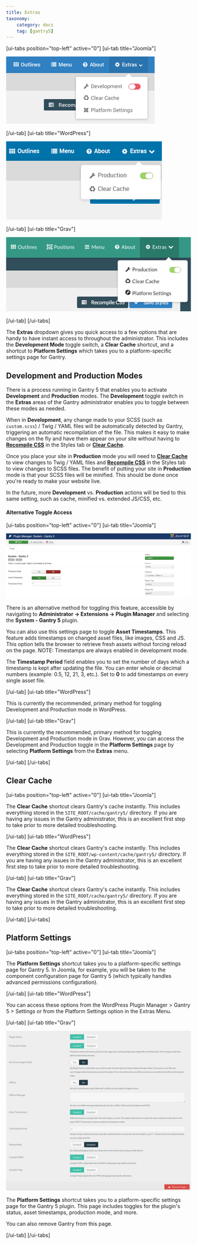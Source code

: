 ```yaml
---
title: Extras
taxonomy:
    category: docs
    tag: [gantry5]
---
```


[ui-tabs position="top-left" active="0"]
[ui-tab title="Joomla"]

![Extras](devprod.png?classes=shadow,border)

[/ui-tab]
[ui-tab title="WordPress"]

![Production](wp_production.png?classes=shadow,border)

[/ui-tab]
[ui-tab title="Grav"]

![Production](grav_production.png?classes=shadow,border)

[/ui-tab]
[/ui-tabs]


The **Extras** dropdown gives you quick access to a few options that are handy to have instant access to throughout the administrator. This includes the **Development Mode** toggle switch, a **Clear Cache** shortcut, and a shortcut to **Platform Settings** which takes you to a platform-specific settings page for Gantry.

## Development and Production Modes

There is a process running in Gantry 5 that enables you to activate **Development** and **Production** modes. The **Development** toggle switch in the **Extras** areas of the Gantry administrator enables you to toggle between these modes as needed.

When in **Development**, any change made to your SCSS (such as `custom.scss`) / Twig / YAML files will be automatically detected by Gantry, triggering an automatic recompilation of the file. This makes it easy to make changes on the fly and have them appear on your site without having to [**Recompile CSS**](../styles) in the Styles tab or [**Clear Cache**](#clear-cache).

Once you place your site in **Production** mode you will need to [**Clear Cache**](#clear-cache) to view changes to Twig / YAML files and [**Recompile CSS**](../styles) in the Styles tab to view changes to SCSS files. The benefit of putting your site in **Production** mode is that your SCSS files will be minified. This should be done once you're ready to make your website live.

In the future, more **Development** vs. **Production** actions will be tied to this same setting, such as cache, minified vs. extended JS/CSS, etc.

#### Alternative Toggle Access

[ui-tabs position="top-left" active="0"]
[ui-tab title="Joomla"]

![Production](production.png?classes=shadow,border)

There is an alternative method for toggling this feature, accessible by navigating to **Administrator → Extensions → Plugin Manager** and selecting the **System - Gantry 5** plugin.

You can also use this settings page to toggle **Asset Timestamps**. This feature adds timestamps on changed asset files, like images, CSS and JS. This option tells the browser to retrieve fresh assets without forcing reload on the page. NOTE: Timestamps are always enabled in development mode.

The **Timestamp Period** field enables you to set the number of days which a timestamp is kept after updating the file. You can enter whole or decimal numbers (example: 0.5, 12, 21, 3, etc.). Set to **0** to add timestamps on every single asset file.

[/ui-tab]
[ui-tab title="WordPress"]

This is currently the recommended, primary method for toggling Development and Production mode in WordPress.

[/ui-tab]
[ui-tab title="Grav"]

This is currently the recommended, primary method for toggling Development and Production mode in Grav. However, you can access the Development and Production toggle in the **Platform Settings** page by selecting **Platform Settings** from the **Extras** menu.

[/ui-tab]
[/ui-tabs]

## Clear Cache

[ui-tabs position="top-left" active="0"]
[ui-tab title="Joomla"]

The **Clear Cache** shortcut clears Gantry's cache instantly. This includes everything stored in the `SITE_ROOT/cache/gantry5/` directory. If you are having any issues in the Gantry administrator, this is an excellent first step to take prior to more detailed troubleshooting.

[/ui-tab]
[ui-tab title="WordPress"]

The **Clear Cache** shortcut clears Gantry's cache instantly. This includes everything stored in the `SITE_ROOT/wp-content/cache/gantry5/` directory. If you are having any issues in the Gantry administrator, this is an excellent first step to take prior to more detailed troubleshooting.

[/ui-tab]
[ui-tab title="Grav"]

The **Clear Cache** shortcut clears Gantry's cache instantly. This includes everything stored in the `SITE_ROOT/cache/gantry5/` directory. If you are having any issues in the Gantry administrator, this is an excellent first step to take prior to more detailed troubleshooting.

[/ui-tab]
[/ui-tabs]

## Platform Settings

[ui-tabs position="top-left" active="0"]
[ui-tab title="Joomla"]

The **Platform Settings** shortcut takes you to a platform-specific settings page for Gantry 5. In Joomla, for example, you will be taken to the component configuration page for Gantry 5 (which typically handles advanced permissions configuration).

[/ui-tab]
[ui-tab title="WordPress"]

You can access these options from the WordPress Plugin Manager > Gantry 5 > Settings or from the Platform Settings option in the Extras Menu.

[/ui-tab]
[ui-tab title="Grav"]

![Production](grav_platform.png?classes=shadow,border)

The **Platform Settings** shortcut takes you to a platform-specific settings page for the Gantry 5 plugin. This page includes toggles for the plugin's status, asset timestamps, production mode, and more.

You can also remove Gantry from this page.

[/ui-tab]
[/ui-tabs]
